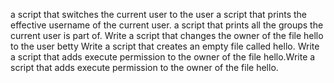 a script that switches the current user to the user
 a script that prints the effective username of the current user.
 a script that prints all the groups the current user is part of.
Write a script that changes the owner of the file hello to the user betty
Write a script that creates an empty file called hello.
Write a script that adds execute permission to the owner of the file hello.Write a script that adds execute permission to the owner of the file hello.
